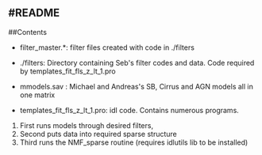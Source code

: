 #README
------------------
##Contents
- filter_master.*: filter files created with code in ./filters 	
- ./filters: Directory containing Seb's filter codes and data. Code required by templates_fit_fls_z_lt_1.pro

- mmodels.sav : Michael and Andreas's SB, Cirrus and AGN models all in one matrix
- templates_fit_fls_z_lt_1.pro: idl code. Contains numerous programs. 
1. First runs models through desired filters,
2. Second puts data into required sparse structure
3. Third runs the NMF_sparse routine (requires idlutils lib to be installed)